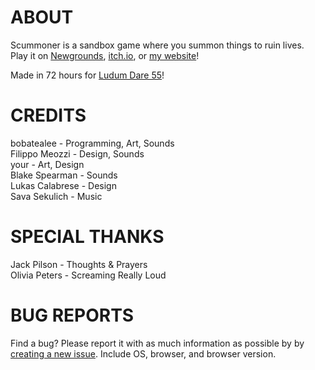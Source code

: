 # ABOUT
Scummoner is a sandbox game where you summon things to ruin lives.\
Play it on [Newgrounds](https://www.newgrounds.com/portal/view/926208), [itch.io](https://bobatealee.itch.io/scummoner), or [my website](https://bobatealee.com/games/scummoner/)!

Made in 72 hours for [Ludum Dare 55](https://ldjam.com/events/ludum-dare/55/scummoner)!

# CREDITS
bobatealee - Programming, Art, Sounds\
Filippo Meozzi - Design, Sounds\
your - Art, Design\
Blake Spearman - Sounds\
Lukas Calabrese - Design\
Sava Sekulich - Music

# SPECIAL THANKS
Jack Pilson - Thoughts & Prayers\
Olivia Peters - Screaming Really Loud

# BUG REPORTS
Find a bug? Please report it with as much information as possible by by [creating a new issue](https://github.com/bobatealee/scummoner/issues). Include OS, browser, and browser version.
